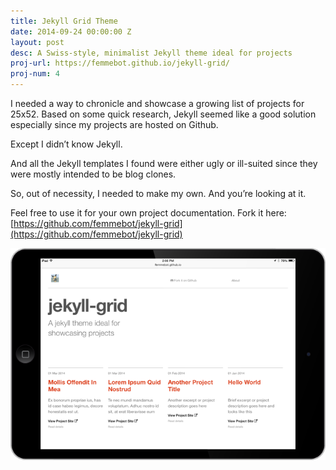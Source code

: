 ```yaml
---
title: Jekyll Grid Theme
date: 2014-09-24 00:00:00 Z
layout: post
desc: A Swiss-style, minimalist Jekyll theme ideal for projects
proj-url: https://femmebot.github.io/jekyll-grid/
proj-num: 4
---
```


I needed a way to chronicle and showcase a growing list of projects for 25x52. Based on some quick research, Jekyll seemed like a good solution especially since my projects are hosted on Github.

Except I didn&rsquo;t know Jekyll.

And all the Jekyll templates I found were either ugly or ill-suited since they were mostly intended to be blog clones.

So, out of necessity, I needed to make my own. And you&rsquo;re looking at it.

Feel free to use it for your own project documentation. Fork it here: [https://github.com/femmebot/jekyll-grid](https://github.com/femmebot/jekyll-grid)

[![{{ page.title }}](../images/04-h.png)]( {{page.proj-url}})
